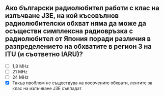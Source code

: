 ## Ако български радиолюбител работи с клас на излъчване J3E, на кой късовълнов радиолюбителски обхват няма да може да осъществи симплексна радиовръзка с радиолюбител от Япония поради различия в разпределението на обхватите в регион 3 на ITU (и съответно IARU)?

<!-- Верният отговор е отбелязан с [X] -->

- [ ] 1,8 MHz
- [ ] 21 MHz
- [ ] 24 MHz
- [X] Такъв проблем не съществува на посочените обхвати, лентите за клас на излъчване J3E съвпадат
